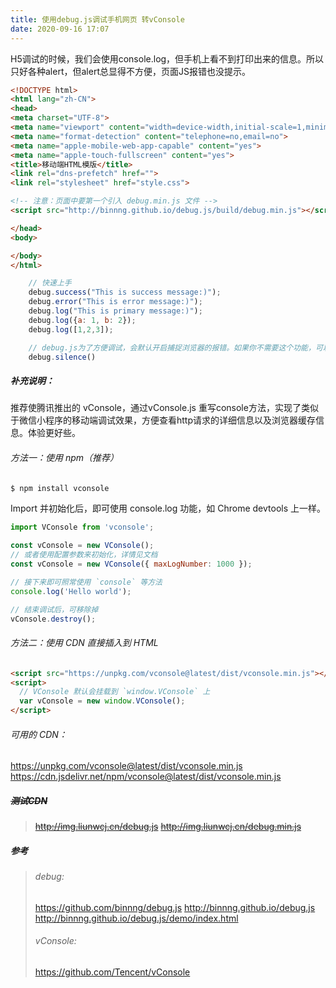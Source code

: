 ```yaml
---
title: 使用debug.js调试手机网页 转vConsole
date: 2020-09-16 17:07
---
```


H5调试的时候，我们会使用console.log，但手机上看不到打印出来的信息。所以只好各种alert，但alert总显得不方便，页面JS报错也没提示。

```html
<!DOCTYPE html>
<html lang="zh-CN">
<head>
<meta charset="UTF-8">
<meta name="viewport" content="width=device-width,initial-scale=1,minimum-scale=1,maximum-scale=1,user-scalable=no,viewport-fit=cover">
<meta name="format-detection" content="telephone=no,email=no">
<meta name="apple-mobile-web-app-capable" content="yes">
<meta name="apple-touch-fullscreen" content="yes">
<title>移动端HTML模版</title>
<link rel="dns-prefetch" href="">
<link rel="stylesheet" href="style.css">

<!-- 注意：页面中要第一个引入 debug.min.js 文件 -->
<script src="http://binnng.github.io/debug.js/build/debug.min.js"></script>

</head>
<body>

</body>
</html>
```

```javascript
    // 快速上手
    debug.success("This is success message:)");
    debug.error("This is error message:)");
    debug.log("This is primary message:)");
    debug.log({a: 1, b: 2});
    debug.log([1,2,3]);

    // debug.js为了方便调试，会默认开启捕捉浏览器的报错。如果你不需要这个功能，可以这样禁止它：
    debug.silence()
```

##### 补充说明：
推荐使腾讯推出的 vConsole，通过vConsole.js 重写console方法，实现了类似于微信小程序的移动端调试效果，方便查看http请求的详细信息以及浏览器缓存信息。体验更好些。

###### 方法一：使用 npm（推荐）

```bash
$ npm install vconsole
```
Import 并初始化后，即可使用 console.log 功能，如 Chrome devtools 上一样。

```javascript
import VConsole from 'vconsole';

const vConsole = new VConsole();
// 或者使用配置参数来初始化，详情见文档
const vConsole = new VConsole({ maxLogNumber: 1000 });

// 接下来即可照常使用 `console` 等方法
console.log('Hello world');

// 结束调试后，可移除掉
vConsole.destroy();
```

###### 方法二：使用 CDN 直接插入到 HTML

```html
<script src="https://unpkg.com/vconsole@latest/dist/vconsole.min.js"></script>
<script>
  // VConsole 默认会挂载到 `window.VConsole` 上
  var vConsole = new window.VConsole();
</script>
```

###### 可用的 CDN：
https://unpkg.com/vconsole@latest/dist/vconsole.min.js
https://cdn.jsdelivr.net/npm/vconsole@latest/dist/vconsole.min.js

##### ~~测试CDN~~
> ~~http://img.liunwcj.cn/debug.js~~
> ~~http://img.liunwcj.cn/debug.min.js~~ 

##### 参考
>###### debug:
>https://github.com/binnng/debug.js
>http://binnng.github.io/debug.js
>http://binnng.github.io/debug.js/demo/index.html
>###### vConsole:
>https://github.com/Tencent/vConsole

